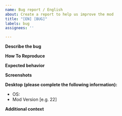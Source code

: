 ```yaml
---
name: Bug report / English
about: Create a report to help us improve the mod
title: "[EN] [BUG]"
labels: bug
assignees: ''

---
```


**Describe the bug**

**How To Reproduce**

**Expected behavior**

**Screenshots**

**Desktop (please complete the following information):**
 - OS: 
 - Mod Version [e.g. 22]

**Additional context**
